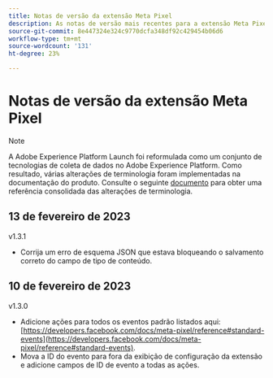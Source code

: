 ```yaml
---
title: Notas de versão da extensão Meta Pixel
description: As notas de versão mais recentes para a extensão Meta Pixel no Adobe Experience Platform.
source-git-commit: 8e447324e324c9770dcfa348df92c429454b06d6
workflow-type: tm+mt
source-wordcount: '131'
ht-degree: 23%

---
```


# Notas de versão da extensão Meta Pixel

>[!NOTE]
>
>A Adobe Experience Platform Launch foi reformulada como um conjunto de tecnologias de coleta de dados no Adobe Experience Platform. Como resultado, várias alterações de terminologia foram implementadas na documentação do produto. Consulte o seguinte [documento](../../../term-updates.md) para obter uma referência consolidada das alterações de terminologia.

## 13 de fevereiro de 2023

v1.3.1

* Corrija um erro de esquema JSON que estava bloqueando o salvamento correto do campo de tipo de conteúdo.

## 10 de fevereiro de 2023

v1.3.0

* Adicione ações para todos os eventos padrão listados aqui: [https://developers.facebook.com/docs/meta-pixel/reference#standard-events](https://developers.facebook.com/docs/meta-pixel/reference#standard-events).
* Mova a ID do evento para fora da exibição de configuração da extensão e adicione campos de ID de evento a todas as ações.
